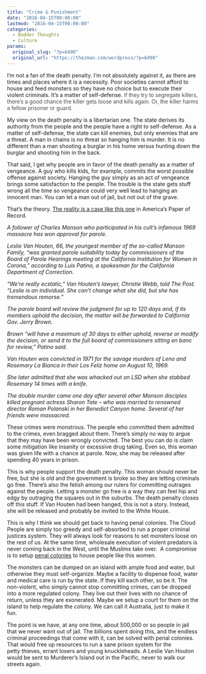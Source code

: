 ```yaml
---
title: "Crime & Punishment"
date: "2016-04-15T00:00:00"
lastmod: "2016-04-15T00:00:00"
categories:
  - Badder Thoughts
  - Culture
params:
  original_slug: "?p=6490"
  original_url: "https://thezman.com/wordpress/?p=6490"
---
```


I’m not a fan of the death penalty. I’m not absolutely against it, as
there are times and places where it is a necessity. Poor societies
cannot afford to house and feed monsters so they have no choice but to
execute their violent criminals. It’s a matter of
self-defense. <span style="font-weight: 300;">If they try to segregate
killers, there’s a good chance the killer gets loose and kills again.
Or, the killer harms a fellow prisoner or guard.</span>

My view on the death penalty is a libertarian one. The state derives its
authority from the people and the people have a right to self-defense.
As a matter of self-defense, the state can kill enemies, but only
enemies that are a threat. A man in chains is no threat so hanging him
is murder. It is no different than a man shooting a burglar in his home
versus hunting down the burglar and shooting him in the back.

That said, I get why people are in favor of the death penalty as a
matter of vengeance. A guy who kills kids, for example, commits the
worst possible offense against society. Hanging the guy simply as an act
of vengeance brings some satisfaction to the people. The trouble is the
state gets stuff wrong all the time so vengeance could very well lead to
hanging an innocent man. You can let a man out of jail, but not out of
the grave.

That’s the theory. <a
href="http://nypost.com/2016/04/14/ex-manson-follower-details-grisly-murders-at-parole-hearing/?"
rel="noopener" target="_blank">The reality is a case like this one</a>
in America’s Paper of Record.

*A follower of Charles Manson who participated in his cult’s infamous
1969 massacre has won approval for parole.*

*Leslie Van Houten, 66, the youngest member of the so-called Manson
Family, “was granted parole suitability today by commissioners of the
Board of Parole Hearings meeting at the California Institution for Women
in Corona,” according to Luis Patino, a spokesman for the California
Department of Correction.*

*“We’re really ecstatic,” Van Houten’s lawyer, Christie Webb, told The
Post. “Leslie is an individual. She can’t change what she did, but she
has tremendous remorse.”*

*The parole board will review the judgment for up to 120 days and, if
its members uphold the decision, the matter will be forwarded to
California Gov. Jerry Brown.*

*Brown “will have a maximum of 30 days to either uphold, reverse or
modify the decision, or send it to the full board of commissioners
sitting en banc for review,” Patino said.*

*Van Houten was convicted in 1971 for the savage murders of Leno and
Rosemary La Bianca in their Los Feliz home on August 10, 1969.*

*She later admitted that she was whacked out on LSD when she stabbed
Rosemary 14 times with a knife.*

*The double murder came one day after several other Manson disciples
killed pregnant actress Sharon Tate – who was married to renowned
director Roman Polanski in her Benedict Canyon home. Several of her
friends were massacred.*

These crimes were monstrous. The people who committed them admitted to
the crimes, even bragged about them. There’s simply no way to argue that
they may have been wrongly convicted. The best you can do is claim some
mitigation like insanity or excessive drug taking. Even so, this woman
was given life with a chance at parole. Now, she may be released after
spending 40 years in prison.

This is why people support the death penalty. This woman should never be
free, but she is old and the government is broke so they are letting
criminals go free. There’s also the fetish among our rulers for
committing outrages against the people. Letting a monster go free is a
way they can feel hip and edgy by outraging the squares out in the
suburbs. The death penalty closes off this stuff. If Van Houten had been
hanged, this is not a story. Instead, she will be released and probably
be invited to the White House.

This is why I think we should get back to having penal colonies. The
Cloud People are simply too greedy and self-absorbed to run a proper
criminal justices system. They will always look for reasons to set
monsters loose on the rest of us. At the same time, wholesale execution
of violent predators is never coming back in the West, until the Muslims
take over.  A compromise is to setup
<a href="http://thezman.com/wordpress/?p=4294" rel="noopener"
target="_blank">penal colonies</a> to house people like this women.

The monsters can be dumped on an island with ample food and water, but
otherwise they must self-organize. Maybe a facility to dispense food,
water and medical care is run by the state. If they kill each other, so
be it. The non-violent, who simply cannot stop committing crimes, can be
dropped into a more regulated colony. They live out their lives with no
chance of return, unless they are exonerated. Maybe we setup a court for
them on the island to help regulate the colony. We can call it
Australia, just to make it fun.

The point is we have, at any one time, about 500,000 or so people in
jail that we never want out of jail. The billions spent doing this, and
the endless criminal proceedings that come with it, can be solved with
penal colonies. That would free up resources to run a sane prison system
for the petty thieves, errant losers and young knuckleheads. A Leslie
Van Houton would be sent to Murderer’s Island out in the Pacific, never
to walk our streets again.
